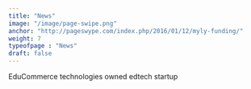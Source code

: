 ```yaml
---
title: "News"
image: "/image/page-swipe.png"
anchor: "http://pageswype.com/index.php/2016/01/12/myly-funding/"  
weight: 7
typeofpage : "News"
draft: false
---
```


EduCommerce technologies owned edtech startup 

